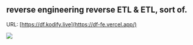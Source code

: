 ## reverse engineering reverse ETL & ETL, sort of.

URL: [https://df.kodify.live](https://df-fe.vercel.app/)

<img src="https://cdn.hashnode.com/res/hashnode/image/upload/v1736939891983/c8c2141a-e1c1-45d9-bca4-5fa74db0970b.png?auto=compress,format&format=webp"/>

